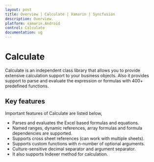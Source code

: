 ```yaml
---
layout: post
title: Overview | Calculate | Xamarin | Syncfusion
description: Overview.
platform: xamarin.Android
control: Calculate
documentation: ug
---
```


# Calculate

Calculate is an independent class library that allows you to provide extensive calculation support to your business objects. Also it provides support to parse and evaluate the expression or formulas with 400+ predefined functions.

## Key features

Important features of Calculate are listed below,

* Parses and evaluates the Excel based formulas and equations.
* Named ranges, dynamic references, array formulas and formula dependencies are supported.
* Supports cross sheet references (can work with multiple sheets).
* Supports custom functions with n-number of optional arguments.
* Culture-sensitive decimal separator and argument separator.
* It also supports Indexer method for calculation.
